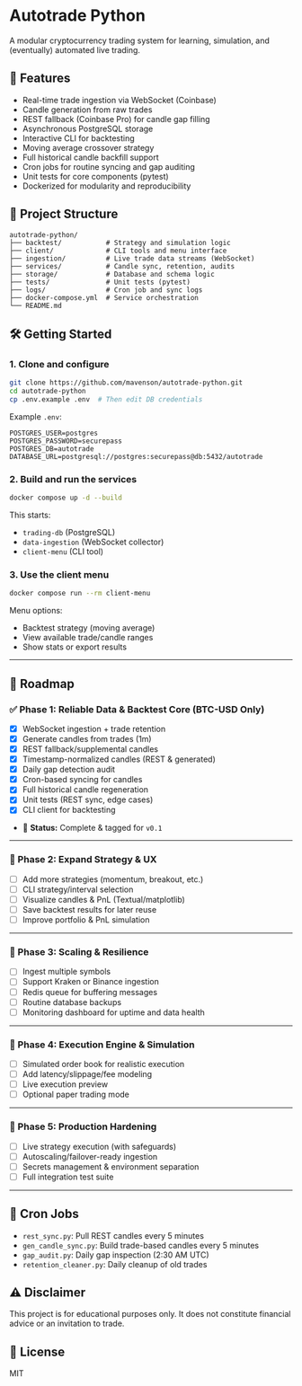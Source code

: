 # Autotrade Python

A modular cryptocurrency trading system for learning, simulation, and (eventually) automated live trading.

## 🚀 Features

- Real-time trade ingestion via WebSocket (Coinbase)
- Candle generation from raw trades
- REST fallback (Coinbase Pro) for candle gap filling
- Asynchronous PostgreSQL storage
- Interactive CLI for backtesting
- Moving average crossover strategy
- Full historical candle backfill support
- Cron jobs for routine syncing and gap auditing
- Unit tests for core components (pytest)
- Dockerized for modularity and reproducibility

## 📁 Project Structure

```
autotrade-python/
├── backtest/           # Strategy and simulation logic
├── client/             # CLI tools and menu interface
├── ingestion/          # Live trade data streams (WebSocket)
├── services/           # Candle sync, retention, audits
├── storage/            # Database and schema logic
├── tests/              # Unit tests (pytest)
├── logs/               # Cron job and sync logs
├── docker-compose.yml  # Service orchestration
└── README.md
```

## 🛠 Getting Started

### 1. Clone and configure

```bash
git clone https://github.com/mavenson/autotrade-python.git
cd autotrade-python
cp .env.example .env  # Then edit DB credentials
```

Example `.env`:

```env
POSTGRES_USER=postgres
POSTGRES_PASSWORD=securepass
POSTGRES_DB=autotrade
DATABASE_URL=postgresql://postgres:securepass@db:5432/autotrade
```

### 2. Build and run the services

```bash
docker compose up -d --build
```

This starts:
- `trading-db` (PostgreSQL)
- `data-ingestion` (WebSocket collector)
- `client-menu` (CLI tool)

### 3. Use the client menu

```bash
docker compose run --rm client-menu
```

Menu options:
- Backtest strategy (moving average)
- View available trade/candle ranges
- Show stats or export results

---

## 🧭 Roadmap

### ✅ Phase 1: Reliable Data & Backtest Core (BTC-USD Only)

- [x] WebSocket ingestion + trade retention
- [x] Generate candles from trades (1m)
- [x] REST fallback/supplemental candles
- [x] Timestamp-normalized candles (REST & generated)
- [x] Daily gap detection audit
- [x] Cron-based syncing for candles
- [x] Full historical candle regeneration
- [x] Unit tests (REST sync, edge cases)
- [x] CLI client for backtesting
- 📌 **Status:** Complete & tagged for `v0.1`

---

### 🚧 Phase 2: Expand Strategy & UX

- [ ] Add more strategies (momentum, breakout, etc.)
- [ ] CLI strategy/interval selection
- [ ] Visualize candles & PnL (Textual/matplotlib)
- [ ] Save backtest results for later reuse
- [ ] Improve portfolio & PnL simulation

---

### 🧱 Phase 3: Scaling & Resilience

- [ ] Ingest multiple symbols
- [ ] Support Kraken or Binance ingestion
- [ ] Redis queue for buffering messages
- [ ] Routine database backups
- [ ] Monitoring dashboard for uptime and data health

---

### 🧠 Phase 4: Execution Engine & Simulation

- [ ] Simulated order book for realistic execution
- [ ] Add latency/slippage/fee modeling
- [ ] Live execution preview
- [ ] Optional paper trading mode

---

### 🔐 Phase 5: Production Hardening

- [ ] Live strategy execution (with safeguards)
- [ ] Autoscaling/failover-ready ingestion
- [ ] Secrets management & environment separation
- [ ] Full integration test suite

---

## 🔁 Cron Jobs

- `rest_sync.py`: Pull REST candles every 5 minutes
- `gen_candle_sync.py`: Build trade-based candles every 5 minutes
- `gap_audit.py`: Daily gap inspection (2:30 AM UTC)
- `retention_cleaner.py`: Daily cleanup of old trades

## ⚠️ Disclaimer

This project is for educational purposes only. It does not constitute financial advice or an invitation to trade.

## 📄 License

MIT
